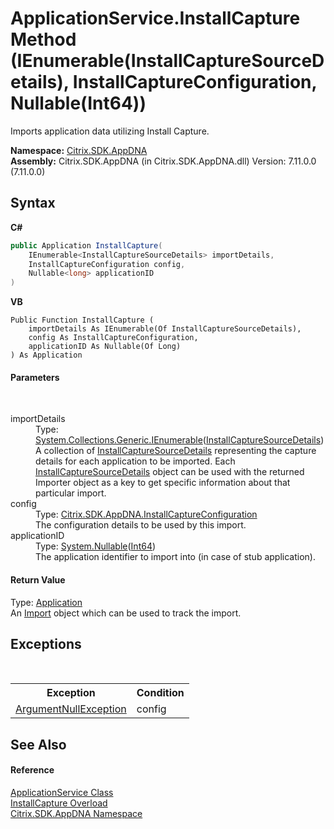 # ApplicationService.InstallCapture Method (IEnumerable(InstallCaptureSourceDetails), InstallCaptureConfiguration, Nullable(Int64))
 

Imports application data utilizing Install Capture.

**Namespace:**&nbsp;[Citrix.SDK.AppDNA](index.md)<br />**Assembly:**&nbsp;Citrix.SDK.AppDNA (in Citrix.SDK.AppDNA.dll) Version: 7.11.0.0 (7.11.0.0)

## Syntax

**C#**
```csharp
public Application InstallCapture(
	IEnumerable<InstallCaptureSourceDetails> importDetails,
	InstallCaptureConfiguration config,
	Nullable<long> applicationID
)
```

**VB**
```vbnet
Public Function InstallCapture ( 
	importDetails As IEnumerable(Of InstallCaptureSourceDetails),
	config As InstallCaptureConfiguration,
	applicationID As Nullable(Of Long)
) As Application
```


#### Parameters
&nbsp;<dl><dt>importDetails</dt><dd>Type: <a href="http://msdn2.microsoft.com/en-us/library/9eekhta0" target="_blank">System.Collections.Generic.IEnumerable</a>(<a href="df8a3890-8c6e-59f4-1152-dfdd9a4a18c0">InstallCaptureSourceDetails</a>)<br />A collection of <a href="df8a3890-8c6e-59f4-1152-dfdd9a4a18c0">InstallCaptureSourceDetails</a> representing the capture details for each application to be imported. Each <a href="df8a3890-8c6e-59f4-1152-dfdd9a4a18c0">InstallCaptureSourceDetails</a> object can be used with the returned Importer object as a key to get specific information about that particular import.</dd><dt>config</dt><dd>Type: <a href="e17f570a-63db-91c5-d15b-1067a2151672">Citrix.SDK.AppDNA.InstallCaptureConfiguration</a><br />The configuration details to be used by this import.</dd><dt>applicationID</dt><dd>Type: <a href="http://msdn2.microsoft.com/en-us/library/b3h38hb0" target="_blank">System.Nullable</a>(<a href="http://msdn2.microsoft.com/en-us/library/6yy583ek" target="_blank">Int64</a>)<br />The application identifier to import into (in case of stub application).</dd></dl>

#### Return Value
Type: <a href="1779bfff-4b29-0f26-8a09-10acdd530bbc">Application</a><br />An <a href="45bef3fc-5396-1e03-f577-fb7fe3ec23f9">Import</a> object which can be used to track the import.

## Exceptions
&nbsp;<table><tr><th>Exception</th><th>Condition</th></tr><tr><td><a href="http://msdn2.microsoft.com/en-us/library/27426hcy" target="_blank">ArgumentNullException</a></td><td>config</td></tr></table>

## See Also


#### Reference
<a href="4190f2b6-31d1-9744-132e-b12e165db1a3">ApplicationService Class</a><br /><a href="d2d8eeff-0028-ae87-808d-17d86ed22004">InstallCapture Overload</a><br /><a href="fe2d265b-410b-8b11-1eb4-a790e0b062bf">Citrix.SDK.AppDNA Namespace</a><br />